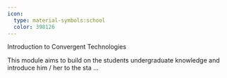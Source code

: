 ```yaml
---
icon:
  type: material-symbols:school
  color: 398126
---
```


Introduction to Convergent Technologies

This module aims to build on the students undergraduate knowledge and introduce him / her to the sta ... 
